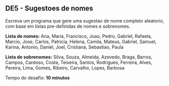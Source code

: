 ## DE5 - Sugestoes de nomes

Escreva um programa que gere uma sugestao de nome completo aleatorio, com base em listas pre-definidas de nomes e
sobrenomes.

**Lista de nomes:** Ana, Maria, Francisco, Joao, Pedro, Gabriel, Rafaela, Marcio, Jose, Carlos, Patricia, Helena,
Camila,
Mateus, Gabriel, Samuel, Karina, Antonio, Daniel, Joel, Cristiana, Sebastiao, Paula

**Lista de sobrenomes:** Silva, Souza, Almeida, Azevedo, Braga, Barros, Campos, Cardoso, Costa, Teixeira, Santos,
Rodrigues, Ferreira, Alves, Pereira, Lima, Gomes, Ribeiro, Carvalho, Lopes, Barbosa

Tempo do desafio: __10 minutos__
